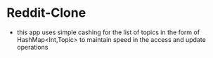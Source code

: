 # Reddit-Clone
- this app uses simple cashing for the list of topics in the form of HashMap<Int,Topic> to maintain speed in the access and update operations

